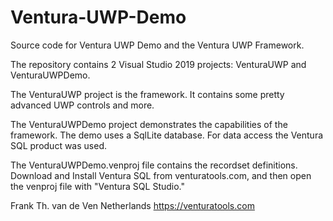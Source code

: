 # Ventura-UWP-Demo
Source code for Ventura UWP Demo and the Ventura UWP Framework.

The repository contains 2 Visual Studio 2019 projects: VenturaUWP and VenturaUWPDemo.

The VenturaUWP project is the framework. It contains some pretty advanced UWP controls and more.

The VenturaUWPDemo project demonstrates the capabilities of the framework. The demo uses a SqlLite database. For data access the Ventura SQL product was used.

The VenturaUWPDemo.venproj file contains the recordset definitions. Download and Install Ventura SQL from venturatools.com, and then open the venproj file with "Ventura SQL Studio."

Frank Th. van de Ven
Netherlands
https://venturatools.com
